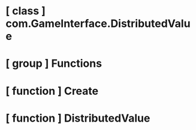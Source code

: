 # [ class ] com.GameInterface.DistributedValue

# [ group ] Functions

# [ function ] Create

# [ function ] DistributedValue

